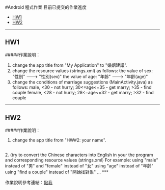 #Android 程式作業
目前已提交的作業進度

* [HW1](#HW1)
* [HW2](#HW2)


***
## HW1
#####作業說明：

1. change the app title from "My Application" to "婚姻建議".
2. change the resource values (strings.xml) as follows:
    the value of sex: "性別" ---> "性別(sex)" 
    the value of age: "年齡" ---> "年齡(age)" 
3. change the conditions of marriage suggestions (MainActivity.java) as follows:
    male, <30 - not hurry; 30<=age<=35 - get marry; >35 - find couple 
    female, <28 - not hurry; 28<=age<=32 - get marry; >32 - find couple


***
## HW2
#####作業說明：

1. change the app title from "HW#2: your name".
<br />
2. (try to convert the Chinese characters into English in your the program and corresponding resource values (strings.xml) For example:
    using "male" instead of "男" and "female" instead of "女"
    using  "age" instead of "年齡"
    using "find a couple" instead of "開始找對象"
    ...
***

作業說明參考連結：[點我](http://www.cc.ntut.edu.tw/~cliu/courses/ad/homework/homework.htm)